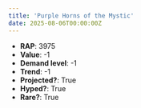 ```yaml
---
title: 'Purple Horns of the Mystic'
date: 2025-08-06T00:00:00Z
---
```

- **RAP**: 3975
- **Value**: -1
- **Demand level**: -1
- **Trend**: -1
- **Projected?**: True
- **Hyped?**: True
- **Rare?**: True
